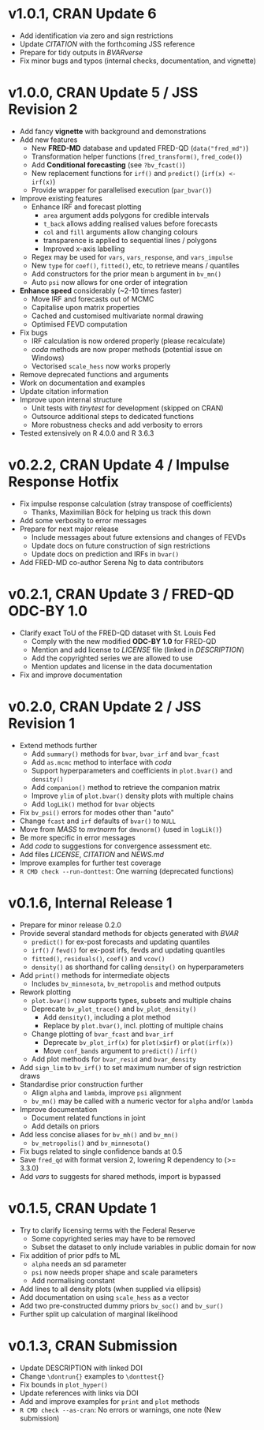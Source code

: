 # v1.0.1, CRAN Update 6

- Add identification via zero and sign restrictions
- Update *CITATION* with the forthcoming JSS reference
- Prepare for tidy outputs in *BVARverse*
- Fix minor bugs and typos (internal checks, documentation, and vignette)


# v1.0.0, CRAN Update 5 / JSS Revision 2

- Add fancy **vignette** with background and demonstrations
- Add new features
  - New **FRED-MD** database and updated FRED-QD (`data("fred_md")`)
  - Transformation helper functions (`fred_transform()`, `fred_code()`)
  - Add **Conditional forecasting** (see `?bv_fcast()`)
  - New replacement functions for `irf()` and `predict()` (`irf(x) <- irf(x)`)
  - Provide wrapper for parallelised execution (`par_bvar()`)
- Improve existing features
  - Enhance IRF and forecast plotting
    - `area` argument adds polygons for credible intervals
    - `t_back` allows adding realised values before forecasts
    - `col` and `fill` arguments allow changing colours
    - transparence is applied to sequential lines / polygons
    - Improved x-axis labelling
  - Regex may be used for `vars`, `vars_response`, and `vars_impulse`
  - New `type` for `coef()`, `fitted()`, etc, to retrieve means / quantiles
  - Add constructors for the prior mean `b` argument in `bv_mn()`
  - Auto `psi` now allows for one order of integration
- **Enhance speed** considerably (~2-10 times faster)
  - Move IRF and forecasts out of MCMC
  - Capitalise upon matrix properties
  - Cached and customised multivariate normal drawing
  - Optimised FEVD computation
- Fix bugs
  - IRF calculation is now ordered properly (please recalculate)
  - *coda* methods are now proper methods (potential issue on Windows)
  - Vectorised `scale_hess` now works properly
- Remove deprecated functions and arguments
- Work on documentation and examples
- Update citation information
- Improve upon internal structure
  - Unit tests with *tinytest* for development (skipped on CRAN)
  - Outsource additional steps to dedicated functions
  - More robustness checks and add verbosity to errors
- Tested extensively on R 4.0.0 and R 3.6.3


# v0.2.2, CRAN Update 4 / Impulse Response Hotfix

- Fix impulse response calculation (stray transpose of coefficients)
  - Thanks, Maximilian Böck for helping us track this down
- Add some verbosity to error messages
- Prepare for next major release
  - Include messages about future extensions and changes of FEVDs
  - Update docs on future construction of sign restrictions
  - Update docs on prediction and IRFs in `bvar()`
- Add FRED-MD co-author Serena Ng to data contributors


# v0.2.1, CRAN Update 3 / FRED-QD ODC-BY 1.0

- Clarify exact ToU of the FRED-QD dataset with St. Louis Fed
  - Comply with the new modified **ODC-BY 1.0** for FRED-QD
  - Mention and add license to *LICENSE* file (linked in *DESCRIPTION*)
  - Add the copyrighted series we are allowed to use
  - Mention updates and license in the data documentation
- Fix and improve documentation


# v0.2.0, CRAN Update 2 / JSS Revision 1

- Extend methods further
  - Add `summary()` methods for `bvar`, `bvar_irf` and `bvar_fcast`
  - Add `as.mcmc` method to interface with *coda*
  - Support hyperparameters and coefficients in `plot.bvar()` and `density()`
  - Add `companion()` method to retrieve the companion matrix
  - Improve `ylim` of `plot.bvar()` density plots with multiple chains
  - Add `logLik()` method for `bvar` objects
- Fix `bv_psi()` errors for modes other than "auto"
- Change `fcast` and `irf` defaults of `bvar()` to `NULL`
- Move from *MASS* to *mvtnorm* for `dmvnorm()` (used in `logLik()`)
- Be more specific in error messages
- Add *coda* to suggestions for convergence assessment etc.
- Add files *LICENSE*, *CITATION* and *NEWS.md*
- Improve examples for further test coverage
- `R CMD check --run-donttest`: One warning (deprecated functions)


# v0.1.6, Internal Release 1

- Prepare for minor release 0.2.0
- Provide several standard methods for objects generated with *BVAR*
  - `predict()` for ex-post forecasts and updating quantiles
  - `irf()` / `fevd()` for ex-post irfs, fevds and updating quantiles
  - `fitted()`, `residuals()`, `coef()` and `vcov()`
  - `density()` as shorthand for calling `density()` on hyperparameters
- Add `print()` methods for intermediate objects
  - Includes `bv_minnesota`, `bv_metropolis` and method outputs
- Rework plotting
  - `plot.bvar()` now supports types, subsets and multiple chains
  - Deprecate `bv_plot_trace()` and `bv_plot_density()`
    - Add `density()`, including a plot method
    - Replace by `plot.bvar()`, incl. plotting of multiple chains
  - Change plotting of `bvar_fcast` and `bvar_irf`
    - Deprecate `bv_plot_irf(x)` for `plot(x$irf)` or `plot(irf(x))`
    - Move `conf_bands` argument to `predict()` / `irf()`
  - Add plot methods for `bvar_resid` and `bvar_density`
- Add `sign_lim` to `bv_irf()` to set maximum number of sign restriction draws
- Standardise prior construction further
  - Align `alpha` and `lambda`, improve `psi` alignment
  - `bv_mn()` may be called with a numeric vector for `alpha` and/or `lambda`
- Improve documentation
  - Document related functions in joint
  - Add details on priors
- Add less concise aliases for `bv_mh()` and `bv_mn()`
  - `bv_metropolis()` and `bv_minnesota()`
- Fix bugs related to single confidence bands at 0.5
- Save `fred_qd` with format version 2, lowering R dependency to (>= 3.3.0)
- Add *vars* to suggests for shared methods, import is bypassed


# v0.1.5, CRAN Update 1

- Try to clarify licensing terms with the Federal Reserve
  - Some copyrighted series may have to be removed
  - Subset the dataset to only include variables in public domain for now
- Fix addition of prior pdfs to ML
  - `alpha` needs an sd parameter
  - `psi` now needs proper shape and scale parameters
  - Add normalising constant
- Add lines to all density plots (when supplied via ellipsis)
- Add documentation on using `scale_hess` as a vector
- Add two pre-constructed dummy priors `bv_soc()` and `bv_sur()`
- Further split up calculation of marginal likelihood


# v0.1.3, CRAN Submission

- Update DESCRIPTION with linked DOI
- Change `\dontrun{}` examples to `\donttest{}`
- Fix bounds in `plot_hyper()`
- Update references with links via DOI
- Add and improve examples for `print` and `plot` methods
- `R CMD check --as-cran`: No errors or warnings, one note (New submission)
